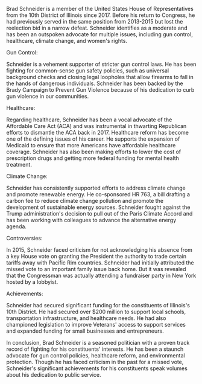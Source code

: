 Brad Schneider is a member of the United States House of Representatives from the 10th District of Illinois since 2017. Before his return to Congress, he had previously served in the same position from 2013-2015 but lost the reelection bid in a narrow defeat. Schneider identifies as a moderate and has been an outspoken advocate for multiple issues, including gun control, healthcare, climate change, and women's rights.

Gun Control:

Schneider is a vehement supporter of stricter gun control laws. He has been fighting for common-sense gun safety policies, such as universal background checks and closing legal loopholes that allow firearms to fall in the hands of dangerous individuals. Schneider has been backed by the Brady Campaign to Prevent Gun Violence because of his dedication to curb gun violence in our communities.

Healthcare:

Regarding healthcare, Schneider has been a vocal advocate of the Affordable Care Act (ACA) and was instrumental in thwarting Republican efforts to dismantle the ACA back in 2017. Healthcare reform has become one of the defining issues of his career. He supports the expansion of Medicaid to ensure that more Americans have affordable healthcare coverage. Schneider has also been making efforts to lower the cost of prescription drugs and getting more federal funding for mental health treatment.

Climate Change:

Schneider has consistently supported efforts to address climate change and promote renewable energy. He co-sponsored HR 763, a bill drafting a carbon fee to reduce climate change pollution and promote the development of sustainable energy sources. Schneider fought against the Trump administration's decision to pull out of the Paris Climate Accord and has been working with colleagues to advance the alternative energy agenda.

Controversies:

In 2015, Schneider faced criticism for not acknowledging his absence from a key House vote on granting the President the authority to trade certain tariffs away with Pacific Rim countries. Schneider had initially attributed the missed vote to an important family issue back home. But it was revealed that the Congressman was actually attending a fundraiser party in New York hosted by a lobbyist.

Achievements:

Schneider had secured significant funding for the constituents of Illinois's 10th District. He had secured over $200 million to support local schools, transportation infrastructure, and healthcare needs. He had also championed legislation to improve Veterans' access to support services and expanded funding for small businesses and entrepreneurs.

In conclusion, Brad Schneider is a seasoned politician with a proven track record of fighting for his constituents' interests. He has been a staunch advocate for gun control policies, healthcare reform, and environmental protection. Though he has faced criticism in the past for a missed vote, Schneider's significant achievements for his constituents speak volumes about his dedication to public service.
